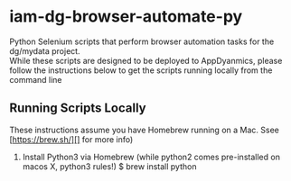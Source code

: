 # iam-dg-browser-automate-py
Python Selenium scripts that perform browser automation tasks for the dg/mydata project.<br />
While these scripts are designed to be deployed to AppDyanmics, please follow the instructions below
to get the scripts running locally from the command line 

## Running Scripts Locally

These instructions assume you have Homebrew running on a Mac. Ssee [https://brew.sh/][] for more info)

1. Install Python3 via Homebrew (while python2 comes pre-installed on macos X, python3 rules!)
    $ brew install python
    